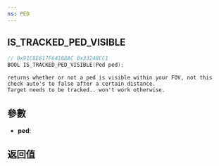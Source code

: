 ```yaml
---
ns: PED
---
```

## IS_TRACKED_PED_VISIBLE

```c
// 0x91C8E617F64188AC 0x33248CC1
BOOL IS_TRACKED_PED_VISIBLE(Ped ped);
```

```
returns whether or not a ped is visible within your FOV, not this check auto's to false after a certain distance.  
Target needs to be tracked.. won't work otherwise.  
```

## 參數
* **ped**: 

## 返回值
